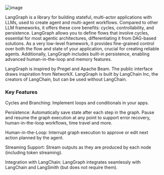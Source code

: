 ![image](https://github.com/Bhaiyahns45/LangGraph/assets/72096831/b1700092-6c32-4474-a8f3-28aebd746698)


LangGraph is a library for building stateful, multi-actor applications with LLMs, used to create agent and multi-agent workflows. Compared to other LLM frameworks, it offers these core benefits: cycles, controllability, and persistence. LangGraph allows you to define flows that involve cycles, essential for most agentic architectures, differentiating it from DAG-based solutions. As a very low-level framework, it provides fine-grained control over both the flow and state of your application, crucial for creating reliable agents. Additionally, LangGraph includes built-in persistence, enabling advanced human-in-the-loop and memory features.

LangGraph is inspired by Pregel and Apache Beam. The public interface draws inspiration from NetworkX. LangGraph is built by LangChain Inc, the creators of LangChain, but can be used without LangChain.

### Key Features

Cycles and Branching: Implement loops and conditionals in your apps.

Persistence: Automatically save state after each step in the graph. Pause and resume the graph execution at any point to support error recovery, human-in-the-loop workflows, time travel and more.

Human-in-the-Loop: Interrupt graph execution to approve or edit next action planned by the agent.

Streaming Support: Stream outputs as they are produced by each node (including token streaming).

Integration with LangChain: LangGraph integrates seamlessly with LangChain and LangSmith (but does not require them).

